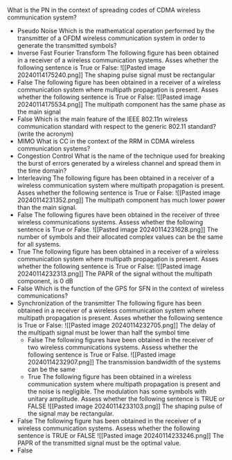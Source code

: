 What is the PN in the context of spreading codes of CDMA wireless communication system?
- Pseudo Noise
Which is the mathematical operation performed by the transmitter of a OFDM wireless communication system in order to generate the transmitted symbols?
- Inverse Fast Fourier Transform
The following figure has been obtained in a receiver of a wireless communication systems. Asses whether the following sentence is True or False:
 ![[Pasted image 20240114175240.png]]
 The shaping pulse signal must be rectangular
 - False
 The following figure has been obtained in a receiver of a wireless communication system where multipath propagation is present. Asses whether the following sentence is True or False:
![[Pasted image 20240114175534.png]]
The multipath component has the same phase as the main signal
- False
Which is the main feature of the IEEE 802.11n wireless communication standard with respect to the generic 802.11 standard? (write the acronym)
- MIMO
What is CC in the context of the RRM in CDMA wireless communication systems?
- Congestion Control
What is the name of the technique used for breaking the burst of errors generated by a wireless channel and spread them in the time domain?
- Interleaving
 The following figure has been obtained in a receiver of a wireless communication system where multipath propagation is present. Asses whether the following sentence is True or False:
 ![[Pasted image 20240114231352.png]]
 The multipath component has much lower power than the main signal.
 - False
 The following figures have been obtained in the receiver of three wireless communications systems. Assess whether the following sentence is True or False.
 ![[Pasted image 20240114231628.png]]
 The number of symbols and their allocated complex values can be the same for all systems.
 - True
  The following figure has been obtained in a receiver of a wireless communication system where multipath propagation is present. Asses whether the following sentence is True or False:
  ![[Pasted image 20240114232313.png]]
  The PAPR of the signal without the multipath component, is 0 dB
  - False
Which is the function of the GPS for SFN in the context of wireless communications?
- Synchronization of the transmitter
  The following figure has been obtained in a receiver of a wireless communication system where multipath propagation is present. Asses whether the following sentence is True or False:
  ![[Pasted image 20240114232705.png]]
  The delay of the multipath signal must be lower than half the symbol time
  - False
   The following figures have been obtained in the receiver of two wireless communications systems. Assess whether the following sentence is True or False.
   ![[Pasted image 20240114232907.png]]
   The transmission bandwidth of the systems can be the same
   - True
The following figure has been obtained in a wireless communication system where multipath propagation is present and the noise is negligible. The modulation has some symbols with unitary amplitude. Assess whether the following sentence is TRUE or FALSE
![[Pasted image 20240114233103.png]]
The shaping pulse of the signal may be rectangular.
- False
The following figure has been obtained in the receiver of a wireless communication systems. Assess whether the
following sentence is TRUE or FALSE
![[Pasted image 20240114233246.png]]
The PAPR of the transmitted signal must be the optimal value.
- False
